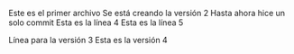 Este es el primer archivo 
Se está creando la versión 2
Hasta ahora hice un solo commit
Esta es la línea 4
Esta es la línea 5

Línea para la versión 3
Esta es la versión 4

